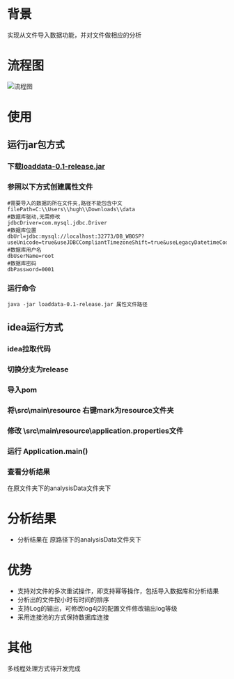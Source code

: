 # 背景
实现从文件导入数据功能，并对文件做相应的分析
# 流程图
![流程图](http://oo0ow3409.bkt.clouddn.com/%E6%96%87%E4%BB%B6%E6%89%B9%E9%87%8F%E5%AF%BC%E5%85%A5%E6%B5%81%E7%A8%8B%E5%9B%BE.png)
# 使用
## 运行jar包方式
### 下载[loaddata-0.1-release.jar](https://github.com/Wanxp/mvnDemo/releases/download/0.1.1-release/dataloader-0.1.1-release.jar)
### 参照以下方式创建属性文件
```text
#需要导入的数据的所在文件夹,路径不能包含中文
filePath=C:\\Users\\hugh\\Downloads\\data
#数据库驱动,无需修改
jdbcDriver=com.mysql.jdbc.Driver
#数据库位置
dbUrl=jdbc:mysql://localhost:32773/DB_WBOSP?useUnicode=true&useJDBCCompliantTimezoneShift=true&useLegacyDatetimeCode=false&serverTimezone=UTC
#数据库用户名
dbUserName=root
#数据库密码
dbPassword=0001
```
### 运行命令
```shell
java -jar loaddata-0.1-release.jar 属性文件路径
```
## idea运行方式
### idea拉取代码
### 切换分支为release
### 导入pom
### 将\src\main\resource 右键mark为resource文件夹
### 修改 \src\main\resource\application.properties文件
### 运行 Application.main()
### 查看分析结果
在原文件夹下的analysisData文件夹下
# 分析结果
* 分析结果在 原路径下的analysisData文件夹下
# 优势
* 支持对文件的多次重试操作，即支持幂等操作，包括导入数据库和分析结果
* 分析出的文件按小时有时间的排序
* 支持Log的输出，可修改log4j2的配置文件修改输出log等级
* 采用连接池的方式保持数据库连接
# 其他
多线程处理方式待开发完成
